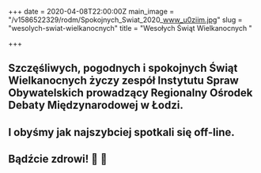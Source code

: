 +++
date = 2020-04-08T22:00:00Z
main_image = "/v1586522329/rodm/Spokojnych_Swiat_2020_www_u0ziim.jpg"
slug = "wesolych-swiat-wielkanocnych"
title = "Wesołych Świąt Wielkanocnych "

+++
## Szczęśliwych, pogodnych i spokojnych Świąt Wielkanocnych życzy zespół Instytutu Spraw Obywatelskich prowadzący Regionalny Ośrodek Debaty Międzynarodowej w Łodzi. 

## I obyśmy jak najszybciej spotkali się off-line. 

## Bądźcie zdrowi! 🐰 🐣